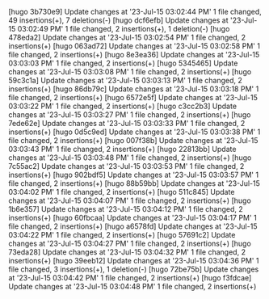 [hugo 3b730e9] Update changes at '23-Jul-15 03:02:44 PM'
 1 file changed, 49 insertions(+), 7 deletions(-)
[hugo dcf6efb] Update changes at '23-Jul-15 03:02:49 PM'
 1 file changed, 2 insertions(+), 1 deletion(-)
[hugo 478eda2] Update changes at '23-Jul-15 03:02:54 PM'
 1 file changed, 2 insertions(+)
[hugo 063ad72] Update changes at '23-Jul-15 03:02:58 PM'
 1 file changed, 2 insertions(+)
[hugo 8e3ea36] Update changes at '23-Jul-15 03:03:03 PM'
 1 file changed, 2 insertions(+)
[hugo 5345465] Update changes at '23-Jul-15 03:03:08 PM'
 1 file changed, 2 insertions(+)
[hugo 59c3c1a] Update changes at '23-Jul-15 03:03:13 PM'
 1 file changed, 2 insertions(+)
[hugo 86db79c] Update changes at '23-Jul-15 03:03:18 PM'
 1 file changed, 2 insertions(+)
[hugo 6572e5f] Update changes at '23-Jul-15 03:03:22 PM'
 1 file changed, 2 insertions(+)
[hugo c3cc2b3] Update changes at '23-Jul-15 03:03:27 PM'
 1 file changed, 2 insertions(+)
[hugo 7ede62e] Update changes at '23-Jul-15 03:03:33 PM'
 1 file changed, 2 insertions(+)
[hugo 0d5c9ed] Update changes at '23-Jul-15 03:03:38 PM'
 1 file changed, 2 insertions(+)
[hugo 007f38b] Update changes at '23-Jul-15 03:03:43 PM'
 1 file changed, 2 insertions(+)
[hugo 22813bb] Update changes at '23-Jul-15 03:03:48 PM'
 1 file changed, 2 insertions(+)
[hugo 7c55ac2] Update changes at '23-Jul-15 03:03:53 PM'
 1 file changed, 2 insertions(+)
[hugo 902bdf5] Update changes at '23-Jul-15 03:03:57 PM'
 1 file changed, 2 insertions(+)
[hugo 88b59bb] Update changes at '23-Jul-15 03:04:02 PM'
 1 file changed, 2 insertions(+)
[hugo 511c845] Update changes at '23-Jul-15 03:04:07 PM'
 1 file changed, 2 insertions(+)
[hugo 1b6e357] Update changes at '23-Jul-15 03:04:12 PM'
 1 file changed, 2 insertions(+)
[hugo 60fbcaa] Update changes at '23-Jul-15 03:04:17 PM'
 1 file changed, 2 insertions(+)
[hugo a6578fd] Update changes at '23-Jul-15 03:04:22 PM'
 1 file changed, 2 insertions(+)
[hugo 57691c2] Update changes at '23-Jul-15 03:04:27 PM'
 1 file changed, 2 insertions(+)
[hugo 73eda28] Update changes at '23-Jul-15 03:04:32 PM'
 1 file changed, 2 insertions(+)
[hugo 39eeb12] Update changes at '23-Jul-15 03:04:36 PM'
 1 file changed, 3 insertions(+), 1 deletion(-)
[hugo 72be75b] Update changes at '23-Jul-15 03:04:42 PM'
 1 file changed, 2 insertions(+)
[hugo f3fdcae] Update changes at '23-Jul-15 03:04:48 PM'
 1 file changed, 2 insertions(+)
